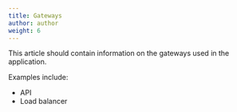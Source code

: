 ```yaml
---
title: Gateways
author: author
weight: 6
---
```


This article should contain information on the gateways used in the application.

Examples include:
* API
* Load balancer
